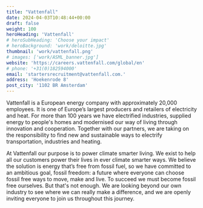 ```yaml
---
title: "Vattenfall"
date: 2024-04-03T10:48:44+00:00
draft: false
weight: 100
heroHeading: 'Vattenfall'
# heroSubHeading: 'Choose your impact'
# heroBackground: 'work/deloitte.jpg'
thumbnail: 'work/vattenfall.png'
# images: ['work/ASML_banner.jpg']
website: 'https://careers.vattenfall.com/global/en'
# phone: '+31(0)182594000'
email: 'startersrecruitment@vattenfall.com.'
address: 'Hoekenrode 8'
post_city: '1102 BR Amsterdam'
---
```


Vattenfall is a European energy company with approximately 20,000 employees. It is one of Europe’s largest producers and retailers of electricity and heat. For more than 100 years we have electrified industries, supplied energy to people's homes and modernised our way of living through innovation and cooperation. Together with our partners, we are taking on the responsibility to find new and sustainable ways to electrify transportation, industries and heating.
 
At Vattenfall our purpose is to power climate smarter living. We exist to help all our customers power their lives in ever climate smarter ways. We believe the solution is energy that’s free from fossil fuel, so we have committed to an ambitious goal, fossil freedom: a future where everyone can choose fossil free ways to move, make and live. To succeed we must become fossil free ourselves. But that's not enough. We are looking beyond our own industry to see where we can really make a difference, and we are openly inviting everyone to join us throughout this journey.